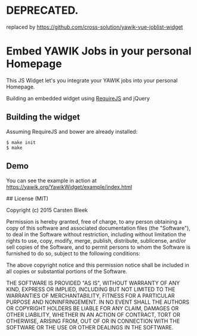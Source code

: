 # DEPRECATED. 

replaced by https://github.com/cross-solution/yawik-vue-joblist-widget

# Embed YAWIK Jobs in your personal Homepage

This JS Widget let's you integrate your YAWIK jobs into your personal Homepage.

Building an embedded widget using [RequireJS](http://requirejs.org) and jQuery


## Building the widget

Assuming RequireJS and bower are already installed:

```console
$ make init
$ make
```

## Demo

You can see the example in action at https://yawik.org/YawikWidget/example/index.html

## License (MIT)

Copyright (c) 2015 Carsten Bleek

Permission is hereby granted, free of charge, to any person obtaining a copy of this software and associated documentation files (the "Software"), to deal in the Software without restriction, including without limitation the rights to use, copy, modify, merge, publish, distribute, sublicense, and/or sell copies of the Software, and to permit persons to whom the Software is furnished to do so, subject to the following conditions:

The above copyright notice and this permission notice shall be included in all copies or substantial portions of the Software.

THE SOFTWARE IS PROVIDED "AS IS", WITHOUT WARRANTY OF ANY KIND, EXPRESS OR IMPLIED, INCLUDING BUT NOT LIMITED TO THE WARRANTIES OF MERCHANTABILITY, FITNESS FOR A PARTICULAR PURPOSE AND NONINFRINGEMENT. IN NO EVENT SHALL THE AUTHORS OR COPYRIGHT HOLDERS BE LIABLE FOR ANY CLAIM, DAMAGES OR OTHER LIABILITY, WHETHER IN AN ACTION OF CONTRACT, TORT OR OTHERWISE, ARISING FROM, OUT OF OR IN CONNECTION WITH THE SOFTWARE OR THE USE OR OTHER DEALINGS IN THE SOFTWARE.

